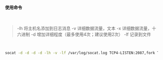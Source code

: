 #### 使用命令

<br/>

> -lh 将主机名添加到日志消息
-v 详细数据流量，文本
-x 详细数据流量，十六进制
-d 增加详细程度（最多使用4次；建议使用2次）
-lf <logfile> 记录到文件

<br/>

```sh
socat -d -d -d -d -lh -v -lf /var/log/socat.log TCP4-LISTEN:2087,fork TCP4:121.41.50.152:6623
```

